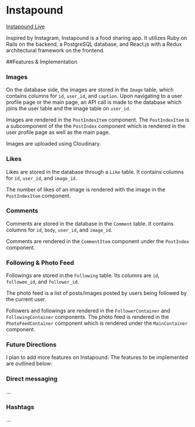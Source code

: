 # Instapound

[Instapound Live][heroku]

[heroku]: www.heroku.com

Inspired by Instagram, Instapound is a food sharing app.  It utilizes Ruby on Rails on the backend, a PostgreSQL database, and React.js with a Redux architectural framework on the frontend.

##Features & Implementation

### Images

On the database side, the images are stored in the `Image` table, which contains columns for `id`, `user_id`, and `caption`. Upon navigating to a user profile page or the main page, an API call is made to the database which joins the user table and the image table on `user_id`.

Images are rendered in the `PostIndexItem` component.  The `PostIndexItem` is a subcomponent of the the `PostIndex` component which is rendered in the user profile page as well as the main page.

Images are uploaded using Cloudinary.

### Likes
Likes are stored in the database through a `Like` table.  It contains columns for `id`, `user_id`, and `image_id`.

The number of likes of an image is rendered with the image in the `PostIndexItem` component.

### Comments
Comments are stored in the database in the `Comment` table.  It contains columns for `id`, `body`, `user_id`, and `image_id`.

Comments are rendered in the `CommentItem` component under the `PostIndex` component.


### Following & Photo Feed
Followings are stored in the `Following` table.  Its columns are `id`, `followee_id`, and `follower_id`.

The photo feed is a list of posts/images posted by users being followed by the current user.

Followers and followings are rendered in the `FollowerContainer` and `FollowingContainer` components.  The photo feed is rendered in the `PhotoFeedContainer` component which is rendered under the `MainContainer` component.

### Future Directions

I plan to add more features on Instapound.  The features to be implemented are outlined below:

### Direct messaging
...

### Hashtags
...
